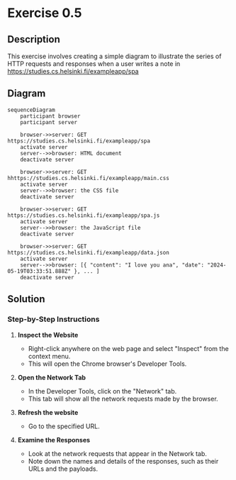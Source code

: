 # Exercise 0.5

## Description
This exercise involves creating a simple diagram to illustrate the series of HTTP requests and responses when a user writes a note in https://studies.cs.helsinki.fi/exampleapp/spa 

## Diagram
```mermaid
sequenceDiagram
    participant browser
    participant server

    browser->>server: GET https://studies.cs.helsinki.fi/exampleapp/spa
    activate server
    server-->>browser: HTML document
    deactivate server

    browser->>server: GET hhttps://studies.cs.helsinki.fi/exampleapp/main.css
    activate server
    server-->>browser: the CSS file
    deactivate server

    browser->>server: GET https://studies.cs.helsinki.fi/exampleapp/spa.js
    activate server
    server-->>browser: the JavaScript file
    deactivate server

    browser->>server: GET https://studies.cs.helsinki.fi/exampleapp/data.json
    activate server
    server-->>browser: [{ "content": "I love you ana", "date": "2024-05-19T03:33:51.888Z" }, ... ]
    deactivate server
```

## Solution

### Step-by-Step Instructions
1. **Inspect the Website**
   - Right-click anywhere on the web page and select "Inspect" from the context menu.
   - This will open the Chrome browser's Developer Tools.

2. **Open the Network Tab**
   - In the Developer Tools, click on the "Network" tab.
   - This tab will show all the network requests made by the browser.
3. **Refresh the website**
   - Go to the specified URL.
3. **Examine the Responses**
   - Look at the network requests that appear in the Network tab.
   - Note down the names and details of the responses, such as their URLs and the payloads.